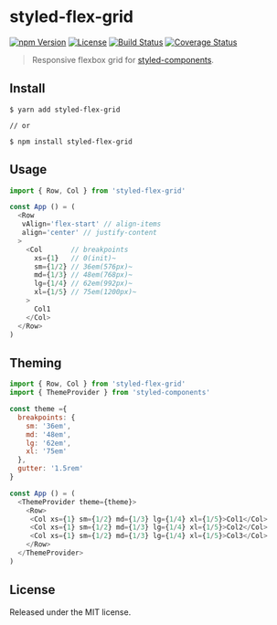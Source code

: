 # styled-flex-grid

[![npm Version](https://img.shields.io/npm/v/styled-flex-grid.svg)](https://www.npmjs.com/package/styled-flex-grid) [![License](https://img.shields.io/npm/l/styled-flex-grid.svg)](https://www.npmjs.com/package/styled-flex-grid) [![Build Status](https://travis-ci.org/blivesta/styled-flex-grid.svg)](https://travis-ci.org/blivesta/styled-flex-grid) [![Coverage Status](https://coveralls.io/repos/blivesta/styled-flex-grid/badge.svg?branch=master&service=github)](https://coveralls.io/github/blivesta/styled-flex-grid?branch=master)

> Responsive flexbox grid for [styled-components](https://github.com/styled-components/styled-components).

## Install

```
$ yarn add styled-flex-grid

// or

$ npm install styled-flex-grid
```

## Usage

```js
import { Row, Col } from 'styled-flex-grid'

const App () = (
  <Row
   vAlign='flex-start' // align-items
   align='center' // justify-content
  >
    <Col       // breakpoints
      xs={1}   // 0(init)~
      sm={1/2} // 36em(576px)~
      md={1/3} // 48em(768px)~
      lg={1/4} // 62em(992px)~
      xl={1/5} // 75em(1200px)~
    >
      Col1
    </Col>
  </Row>
)
```

## Theming

```js
import { Row, Col } from 'styled-flex-grid'
import { ThemeProvider } from 'styled-components'

const theme ={
  breakpoints: {
    sm: '36em',
    md: '48em',
    lg: '62em',
    xl: '75em'
  },
  gutter: '1.5rem'
}

const App () = (
  <ThemeProvider theme={theme}>
    <Row>
     <Col xs={1} sm={1/2} md={1/3} lg={1/4} xl={1/5}>Col1</Col>
     <Col xs={1} sm={1/2} md={1/3} lg={1/4} xl={1/5}>Col2</Col>
     <Col xs={1} sm={1/2} md={1/3} lg={1/4} xl={1/5}>Col3</Col>
    </Row>
  </ThemeProvider>
)
```

## License

Released under the MIT license.
